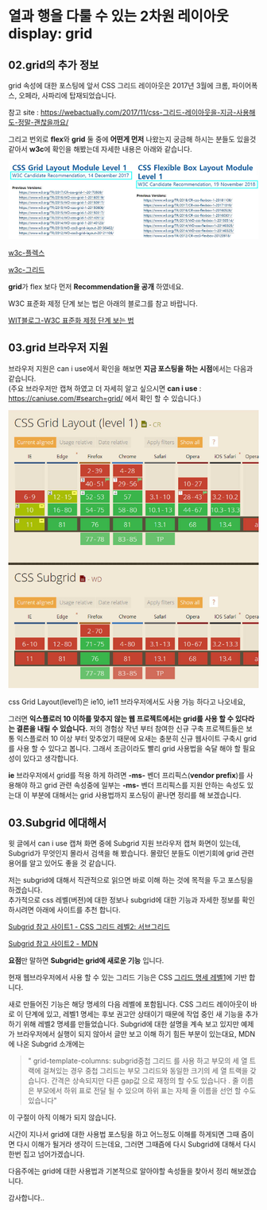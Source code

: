 # 열과 행을 다룰 수 있는 2차원 레이아웃 display: grid

## 02.grid의 추가 정보

grid 속성에 대한 포스팅에 앞서 CSS 그리드 레이아웃은 2017년 3월에 크롬, 파이어폭스, 오페라, 사파리에 탑재되었습니다.

참고 site : <https://webactually.com/2017/11/css-그리드-레이아웃을-지금-사용해도-정말-괜찮을까요/>

그리고 번외로 **flex**와 **grid** 둘 중에 **어떤게 먼저** 나왔는지 궁금해 하시는 분들도 있을것 같아서 **w3c**에 확인을 해봤는데 자세한 내용은 아래와 같습니다.

![grid, felx 의 Recommendation 비교 ](./images/grid05_recommendation.jpg)

[w3c-플렉스](https://www.w3.org/TR/css-flexbox-1/)  

[w3c-그리드](https://www.w3.org/TR/css-grid-1/)  

**grid**가 flex 보다 먼저 **Recommendation을 공개** 하였네요.

W3C 표준화 제정 단계 보는 법은 아래의 블로그를 참고 바랍니다.

[WIT블로그-W3C 표준화 제정 단계 보는 법](https://wit.nts-corp.com/2013/10/16/280)  

## 03.grid 브라우저 지원

브라우저 지원은 can i use에서 확인을 해보면 **지금 포스팅을 하는 시점**에서는
다음과 같습니다.  
(주요 브라우저만 캡쳐 하였고 더 자세히 알고 싶으시면 **can i use** : <https://caniuse.com/#search=grid/> 에서 확인 할 수 있습니다.)

![그리드 예시 이미지02](./images/grid06_caniuse.jpg)

css Grid Layout(level1)은 ie10, ie11 브라우저에서도 사용 가능 하다고 나오네요,

그러면 **익스플로러 10 이하를 맞추지 않는 웹 프로젝트에서는 grid를 사용 할 수 있다라는 결론을 내릴 수 있습니다.** 저의 경험상 작년 부터 참여한 신규 구축 프로젝트들은 보통 익스플로러 10 이상 부터 맞추었기 때문에 요새는 충분히 신규 웹사이트 구축시 grid를 사용 할 수 있다고 봅니다. 그래서 조금이라도 빨리 grid 사용법을 숙달 해야 할 필요성이 있다고 생각합니다.

**ie** 브라우저에서 grid를 적용 하게 하려면 **-ms-** 벤더 프리픽스(**vendor prefix**)를 사용해야 하고 grid 관련 속성중에 일부는 **-ms-** 벤더 프리픽스를 지원 안하는 속성도 있는대 이 부분에 대해서는 grid 사용법까지 포스팅이 끝나면 정리를 해 보겠습니다.

## 03.Subgrid 에대해서

윗 글에서 can i use 캡쳐 화면 중에 Subgrid 지원 브라우저 캡쳐 화면이 있는데, Subgrid가 무엇인지 몰라서 검색을 해 봤습니다. 몰랐던 분들도 이번기회에 grid 관련 용어를 알고 있어도 좋을 것 같습니다.

저는 subgrid에 대해서 직관적으로 읽으면 바로 이해 하는 것에 목적을 두고 포스팅을 하겠습니다.  
추가적으로 css 레벨(버젼)에 대한 정보나 subgrid에 대한 기능과 자세한 정보를 확인 하시려면 아래에 사이트를 추천 합니다.

[Subgrid 참고 사이트1 - CSS 그리드 레벨2: 서브그리드](https://webactually.com/2018/08/css-그리드-레벨2-서브그리드-2/)  

[Subgrid 참고 사이트2 - MDN](https://developer.mozilla.org/en-US/docs/Web/CSS/grid-column/) 

**요점**만 말하면 **Subgrid는 grid에 새로운 기능** 입니다.

현재 웹브라우저에서 사용 할 수 있는 그리드 기능은 CSS [그리드 명세 레벨1](https://www.w3.org/TR/css-grid-1/#intro)에 기반 합니다.

새로 만들어진 기능은 해당 명세의 다음 레벨에 포함됩니다.
CSS 그리드 레이아웃이 바로 이 단계에 있고, 레벨1 명세는 후보 권고안 상태이기 때문에 작업 중인 새 기능을 추가하기 위해 레벨2 명세를 만들었습니다.
Subgrid에 대한 설명을 계속 보고 있지만 예제가 브라우저에서 실행이 되지 않아서 글만 보고 이해 하기 힘든 부분이 있는대요, MDN에 나온 Subgrid 소개에는

>" grid-template-columns: subgrid중첩 그리드 를 사용 하고 부모의 세 열 트랙에 걸쳐있는 경우 중첩 그리드는 부모 그리드와 동일한 크기의 세 열 트랙을 갖습니다. 간격은 상속되지만 다른 gap값 으로 재정의 할 수도 있습니다 . 줄 이름은 부모에서 하위 표로 전달 될 수 있으며 하위 표는 자체 줄 이름을 선언 할 수도 있습니다"

이 구절이 아직 이해가 되지 않습니다.

시간이 지나서 grid에 대한 사용법 포스팅을 하고 어느정도 이해를 하게되면 그때 즘이면 다시 이해가 될거라 생각이 드는데요, 그러면 그때즘에 다시 Subgrid에 대해서 다시한번 집고 넘어가겠습니다.

다음주에는 grid에 대한 사용법과 기본적으로 알아야할 속성들을 찾아서 정리 해보겠습니다.

감사합니다..
